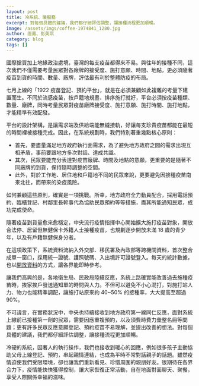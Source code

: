 ```yaml
---
layout: post
title: 冷系統、暖服務
excerpt: 對每個具體的建議，我們都仔細評估調整，讓接種流程更加順暢。
image: /assets/imgs/coffee-1974841_1280.jpg
author: 唐鳳、彭美琪
category: blog
tags: []
---
```


國際搶買加上地緣政治處境，臺灣的每支疫苗都得來不易。與往年的接種不同，這次我們不僅需要考量民眾對各廠牌的接受度、施打意願、時間、地點，更必須隨著疫苗到貨的時間、數量、廠牌，評估最有利於整體防疫的布局。

七月上線的「1922 疫苗登記、預約平台」，就是在必須兼顧如此複雜的考量下建置而生。不同於流感疫苗，按戶籍地規畫、排序施打就好，平台必須按疫苗種類、數量、廠牌，同時考量民眾對疫苗廠牌接受度、施打意願、施打時間、施打地點，才能精準有效配發。

平台的設計架構，是讓需求端及供給端能無縫接軌，好讓每支珍貴疫苗都能在最短的時間裡被接種完成。因此，在系統規劃時，我們特別著重幾點核心原則：

- 首先，要盡量滿足地方政府執行面需求，為了避免地方政府之間的需求出現互相矛盾，事前要跟地方多次對話、達成共識。
- 其次，民眾要能充分表達對疫苗廠牌、時間及地點的意願，更重要的是隨著不同廠牌的到貨，保持隨時調整的空間。
- 此外，對於工作地、居住地和戶籍地不同的民眾來說，更要避免因接種疫苗南來北往，而帶來的染疫風險。

如何兼顧這些原則，確實是一項挑戰。所幸，地方政府全力動員配合，採用電話預約、臨櫃登記、村鄰里長幹事代為協助民眾預約等等措施，盡其所能通知民眾，成功完成使命。

隨著疫苗到貨量愈來愈穩定，中央流行疫情指揮中心開始擴大施打疫苗對象，開放合法停、居留但無健保卡外籍人士接種疫苗，也規劃逐步開放未滿 18 歲的青少年，以及有戶籍無健保身分者。

在這項政策下，系統資料流納入外交部、移民署及內政部等跨機關資料，首次整合成單一窗口，採用統一證號、護照號碼、入出境許可證號登入。每天的統計數據，也以[開放資料](https://data.cdc.gov.tw/dataset/covid-19-vaccine-booking-waiting-counts)的方式，讓各界能即時參考。

讓我們高興的是，各地衛生局、民政局陸續反應，系統上路確實能改善過去施種疫苗時，挨家挨戶發送通知單的時間與人力。不但可以避免不小心混打，對施打站人力、物力也能精準調配，讓施打站原來約 40~50% 的接種率，大大提高至超過 90%。

不可諱言，在實務狀況中，中央也持續接收到地方政府第一線同仁反應，面對系統上線前已接種第一劑的民眾，需要因應重複預約，以及須費時費力彙整名冊等問題；更有許多民眾反應意願登記、預約疫苗不易理解，並提出改善的想法。對每個具體的建議，我們都仔細評估調整，讓接種流程更加順暢。

冷硬的系統，因著人的執行操作，我們也接收到暖心的回應，例如很多孩子主動協助父母上線登記、預約，串起親情連結，也成為平時不常對話親子的話題。雖然疫情迫使我們受限環境，卻也讓我們重新看見、珍惜周圍的親朋好友。很期待在各界合力下，疫情能快快獲得控制，讓大家恢復正常活動，自在地面對面聊天、聚餐，享受人際關係幸福的滋味。 
